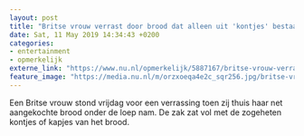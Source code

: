 ```yaml
---
layout: post
title: "Britse vrouw verrast door brood dat alleen uit 'kontjes' bestaat"
date: Sat, 11 May 2019 14:34:43 +0200
categories: 
- entertainment 
- opmerkelijk 
externe_link: "https://www.nu.nl/opmerkelijk/5887167/britse-vrouw-verrast-door-brood-dat-alleen-uit-kontjes-bestaat.html"
feature_image: "https://media.nu.nl/m/orzxoeqa4e2c_sqr256.jpg/britse-vrouw-verrast-door-brood-dat-alleen-uit-kontjes-bestaat.jpg"
---
```


Een Britse vrouw stond vrijdag voor een verrassing toen zij thuis haar net aangekochte brood onder de loep nam. De zak zat vol met de zogeheten kontjes of kapjes van het brood.

